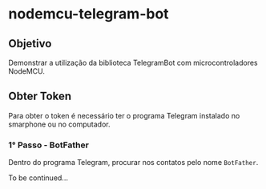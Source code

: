 # nodemcu-telegram-bot

## Objetivo

Demonstrar a utilização da biblioteca TelegramBot com microcontroladores NodeMCU.

## Obter Token

Para obter o token é necessário ter o programa Telegram instalado no smarphone ou no computador.

### 1° Passo - BotFather

Dentro do programa Telegram, procurar nos contatos pelo nome `BotFather`.

To be continued...
